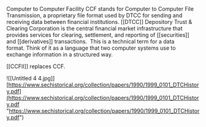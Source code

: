 Computer to Computer Facility
CCF stands for Computer to Computer File Transmission, a proprietary file format used by DTCC for sending and receiving data between financial institutions. [[DTCC]] Depository Trust & Clearing Corporation is the central financial market infrastructure that provides services for clearing, settlement, and reporting of [[securities]] and [[derivatives]] transactions.  This is a technical term for a data format. Think of it as a language that two computer systems use to exchange information in a structured way.

[[CCFII]] replaces CCF.


![[Untitled 4 4.jpg]]
[https://www.sechistorical.org/collection/papers/1990/1999_0101_DTCHistory.pdf](https://www.sechistorical.org/collection/papers/1990/1999_0101_DTCHistory.pdf "https://www.sechistorical.org/collection/papers/1990/1999_0101_DTCHistory.pdf")

